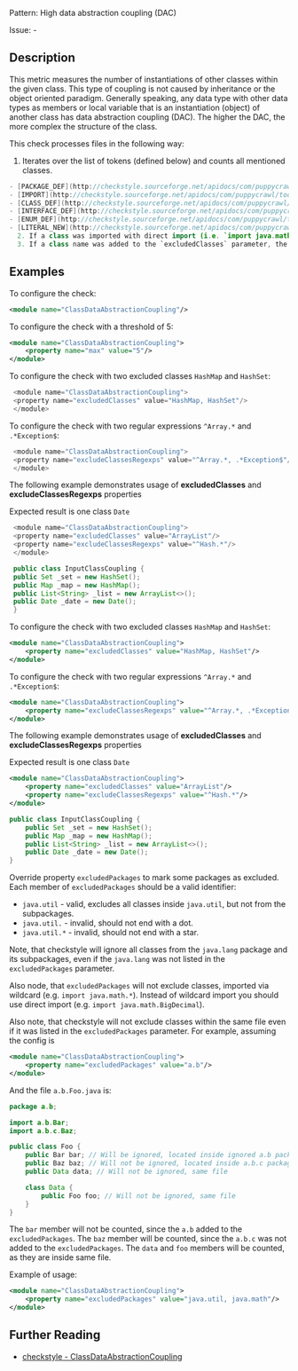 Pattern: High data abstraction coupling (DAC)

Issue: -

## Description

This metric measures the number of instantiations of other classes within the given class. This type of coupling is not caused by inheritance or the object oriented paradigm. Generally speaking, any data type with other data types as members or local variable that is an instantiation (object) of another class has data abstraction coupling (DAC). The higher the DAC, the more complex the structure of the class. 

This check processes files in the following way: 

  1. Iterates over the list of tokens (defined below) and counts all mentioned classes. 
```java
- [PACKAGE_DEF](http://checkstyle.sourceforge.net/apidocs/com/puppycrawl/tools/checkstyle/api/TokenTypes.html#IMPORT)
- [IMPORT](http://checkstyle.sourceforge.net/apidocs/com/puppycrawl/tools/checkstyle/api/TokenTypes.html#IMPORT)
- [CLASS_DEF](http://checkstyle.sourceforge.net/apidocs/com/puppycrawl/tools/checkstyle/api/TokenTypes.html#CLASS_DEF)
- [INTERFACE_DEF](http://checkstyle.sourceforge.net/apidocs/com/puppycrawl/tools/checkstyle/api/TokenTypes.html#INTERFACE_DEF)
- [ENUM_DEF](http://checkstyle.sourceforge.net/apidocs/com/puppycrawl/tools/checkstyle/api/TokenTypes.html#ENUM_DEF)
- [LITERAL_NEW](http://checkstyle.sourceforge.net/apidocs/com/puppycrawl/tools/checkstyle/api/TokenTypes.html#LITERAL_NEW)
  2. If a class was imported with direct import (i.e. `import java.math.BigDecimal`), or the class was referenced with the package name (i.e. `java.math.BigDecimal value`) and the package was added to the `excludedPackages` parameter, the class does not increase complexity. 
  3. If a class name was added to the `excludedClasses` parameter, the class does not increase complexity. 
```

## Examples

To configure the check: 


```xml
<module name="ClassDataAbstractionCoupling"/>
```
        

To configure the check with a threshold of 5: 


```xml
<module name="ClassDataAbstractionCoupling">
    <property name="max" value="5"/>
</module>
```
        

To configure the check with two excluded classes `HashMap` and `HashSet`: 


```java
 <module name="ClassDataAbstractionCoupling">
 <property name="excludedClasses" value="HashMap, HashSet"/>
 </module>
```
        

To configure the check with two regular expressions `^Array.*` and `.*Exception$`: 


```java
 <module name="ClassDataAbstractionCoupling">
 <property name="excludeClassesRegexps" value="^Array.*, .*Exception$"/>
 </module>
```
        

The following example demonstrates usage of **excludedClasses** and **excludeClassesRegexps** properties 

Expected result is one class `Date`


```java
 <module name="ClassDataAbstractionCoupling">
 <property name="excludedClasses" value="ArrayList"/>
 <property name="excludeClassesRegexps" value="^Hash.*"/>
 </module>
```
        


```java
 public class InputClassCoupling {
 public Set _set = new HashSet();
 public Map _map = new HashMap();
 public List<String> _list = new ArrayList<>();
 public Date _date = new Date();
 }
```
        

To configure the check with two excluded classes `HashMap` and `HashSet`: 


```xml
<module name="ClassDataAbstractionCoupling">
    <property name="excludedClasses" value="HashMap, HashSet"/>
</module>
```
        

To configure the check with two regular expressions `^Array.*` and `.*Exception$`: 


```xml
<module name="ClassDataAbstractionCoupling">
    <property name="excludeClassesRegexps" value="^Array.*, .*Exception$"/>
</module>
```
        

The following example demonstrates usage of **excludedClasses** and **excludeClassesRegexps** properties 

Expected result is one class `Date`


```xml
<module name="ClassDataAbstractionCoupling">
    <property name="excludedClasses" value="ArrayList"/>
    <property name="excludeClassesRegexps" value="^Hash.*"/>
</module>
```
        


```java
public class InputClassCoupling {
    public Set _set = new HashSet();
    public Map _map = new HashMap();
    public List<String> _list = new ArrayList<>();
    public Date _date = new Date();
}
```
        

Override property `excludedPackages` to mark some packages as excluded. Each member of `excludedPackages` should be a valid identifier: 

  - `java.util` \- valid, excludes all classes inside `java.util`, but not from the subpackages. 
  - `java.util.` \- invalid, should not end with a dot. 
  - `java.util.*` \- invalid, should not end with a star. 

Note, that checkstyle will ignore all classes from the `java.lang` package and its subpackages, even if the `java.lang` was not listed in the `excludedPackages` parameter. 

Also node, that `excludedPackages` will not exclude classes, imported via wildcard (e.g. `import java.math.*`). Instead of wildcard import you should use direct import (e.g. `import java.math.BigDecimal`). 

Also note, that checkstyle will not exclude classes within the same file even if it was listed in the `excludedPackages` parameter. For example, assuming the config is 


```xml
<module name="ClassDataAbstractionCoupling">
    <property name="excludedPackages" value="a.b"/>
</module>
```
 

And the file `a.b.Foo.java` is: 


```java
package a.b;
```

```java
import a.b.Bar;
import a.b.c.Baz;
```

```java
public class Foo {
    public Bar bar; // Will be ignored, located inside ignored a.b package
    public Baz baz; // Will not be ignored, located inside a.b.c package
    public Data data; // Will not be ignored, same file
```

```java
    class Data {
        public Foo foo; // Will not be ignored, same file
    }
}
```
 

The `bar` member will not be counted, since the `a.b` added to the `excludedPackages`. The `baz` member will be counted, since the `a.b.c` was not added to the `excludedPackages`. The `data` and `foo` members will be counted, as they are inside same file. 

Example of usage: 


```xml
<module name="ClassDataAbstractionCoupling">
    <property name="excludedPackages" value="java.util, java.math"/>
</module>
```

## Further Reading

* [checkstyle - ClassDataAbstractionCoupling](http://checkstyle.sourceforge.net/config_metrics.html#ClassDataAbstractionCoupling)
